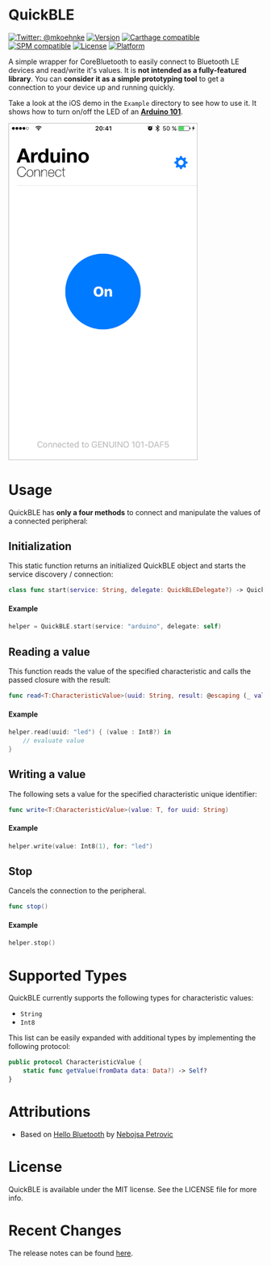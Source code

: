 # QuickBLE

[![Twitter: @mkoehnke](https://img.shields.io/badge/contact-@mkoehnke-blue.svg?style=flat)](https://twitter.com/mkoehnke)
[![Version](https://img.shields.io/cocoapods/v/QuickBLE.svg?style=flat)](http://cocoadocs.org/docsets/QuickBLE)
[![Carthage compatible](https://img.shields.io/badge/Carthage-compatible-4BC51D.svg?style=flat)](https://github.com/Carthage/Carthage)
[![SPM compatible](https://img.shields.io/badge/SPM-compatible-orange.svg?style=flat)](https://github.com/apple/swift-package-manager)
[![License](https://img.shields.io/cocoapods/l/QuickBLE?style=flat)](http://cocoadocs.org/docsets/QuickBLE)
[![Platform](https://img.shields.io/cocoapods/p/QuickBLE.svg?style=flat)](http://cocoadocs.org/docsets/QuickBLE)


A simple wrapper for CoreBluetooth to easily connect to Bluetooth LE devices and read/write it's values. It is **not intended as a fully-featured library**. You can **consider it as a simple prototyping tool** to get a connection to your device up and running quickly.


Take a look at the iOS demo in the `Example` directory to see how to use it. It shows how to turn on/off the LED of an **[Arduino 101](https://www.arduino.cc/en/Main/ArduinoBoard101)**. 


<img src="Resources/example.png" width=375 />


# Usage

QuickBLE has **only a four methods** to connect and manipulate the values of a connected peripheral:

## Initialization

This static function returns an initialized QuickBLE object and starts the service discovery / connection:

```swift
class func start(service: String, delegate: QuickBLEDelegate?) -> QuickBLE
```

#### Example

```swift
helper = QuickBLE.start(service: "arduino", delegate: self)
```

## Reading a value

This function reads the value of the specified characteristic and calls the passed closure with the result:

```swift
func read<T:CharacteristicValue>(uuid: String, result: @escaping (_ value: T?) -> Void)
```

#### Example

```swift
helper.read(uuid: "led") { (value : Int8?) in
    // evaluate value
}
```

## Writing a value

The following sets a value for the specified characteristic unique identifier:

```swift
func write<T:CharacteristicValue>(value: T, for uuid: String)
```

#### Example

```swift
helper.write(value: Int8(1), for: "led")
```


## Stop

Cancels the connection to the peripheral.

```swift
func stop()
```

#### Example

```swift
helper.stop()
```

# Supported Types

QuickBLE currently supports the following types for characteristic values:

* `String`
* `Int8`

This list can be easily expanded with additional types by implementing the following protocol:

```swift
public protocol CharacteristicValue {
    static func getValue(fromData data: Data?) -> Self?
}
```


# Attributions
* Based on [Hello Bluetooth](https://github.com/nebs/hello-bluetooth) by [Nebojsa Petrovic](https://github.com/nebs)

# License
QuickBLE is available under the MIT license. See the LICENSE file for more info.


# Recent Changes
The release notes can be found [here](https://github.com/mkoehnke/QuickBLE/releases).
